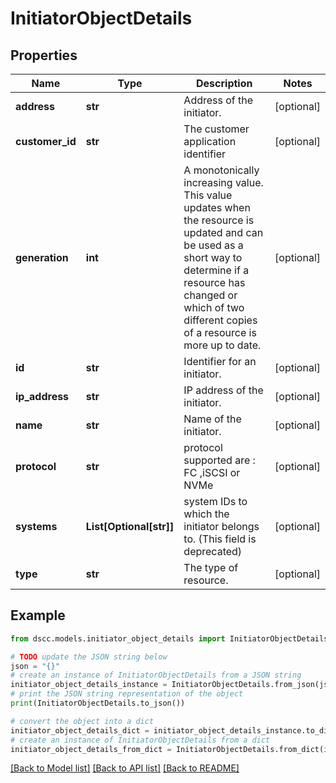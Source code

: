 # InitiatorObjectDetails


## Properties

Name | Type | Description | Notes
------------ | ------------- | ------------- | -------------
**address** | **str** | Address of the initiator.  | [optional] 
**customer_id** | **str** | The customer application identifier | [optional] 
**generation** | **int** | A monotonically increasing value. This value updates when the resource is updated and can be used as a short way to determine if a resource has changed or which of two different copies of a resource is more up to date. | [optional] 
**id** | **str** | Identifier for an initiator. | [optional] 
**ip_address** | **str** | IP address of the initiator. | [optional] 
**name** | **str** | Name of the initiator. | [optional] 
**protocol** | **str** | protocol supported are : FC ,iSCSI or NVMe | [optional] 
**systems** | **List[Optional[str]]** | system IDs to which the initiator belongs to. (This field is deprecated) | [optional] 
**type** | **str** | The type of resource. | [optional] 

## Example

```python
from dscc.models.initiator_object_details import InitiatorObjectDetails

# TODO update the JSON string below
json = "{}"
# create an instance of InitiatorObjectDetails from a JSON string
initiator_object_details_instance = InitiatorObjectDetails.from_json(json)
# print the JSON string representation of the object
print(InitiatorObjectDetails.to_json())

# convert the object into a dict
initiator_object_details_dict = initiator_object_details_instance.to_dict()
# create an instance of InitiatorObjectDetails from a dict
initiator_object_details_from_dict = InitiatorObjectDetails.from_dict(initiator_object_details_dict)
```
[[Back to Model list]](../README.md#documentation-for-models) [[Back to API list]](../README.md#documentation-for-api-endpoints) [[Back to README]](../README.md)


